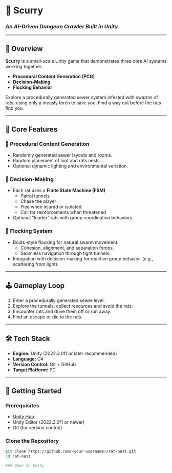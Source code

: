 # 🐀 Scurry
### *An AI-Driven Dungeon Crawler Built in Unity*

---

## 📖 Overview
**Scurry** is a small-scale Unity game that demonstrates three core AI systems working together:
- **Procedural Content Generation (PCG)**
- **Decision-Making**
- **Flocking Behavior**

Explore a procedurally generated sewer system infested with swarms of rats, using only a measly torch to save you. Find a way out before the rats find you.

---

## 🧩 Core Features

### 🧱 Procedural Content Generation
- Randomly generated sewer layouts and rooms. 
- Random placement of loot and rats nests.
- Optional dynamic lighting and environmental variation.

### 🧠 Decision-Making
- Each rat uses a **Finite State Machine (FSM)**
  - Patrol tunnels  
  - Chase the player  
  - Flee when injured or isolated  
  - Call for reinforcements when threatened  
- Optional "leader" rats with group coordination behaviors.

### 🐀 Flocking System
- Boids-style flocking for natural swarm movement:
  - Cohesion, alignment, and separation forces.  
  - Seamless navigation through tight tunnels.  
- Integration with decision-making for reactive group behavior (e.g., scattering from light).

---

## 🕹️ Gameplay Loop
1. Enter a procedurally generated sewer level.
2. Explore the tunnels, collect resources and avoid the rats.
3. Encounter rats and drive them off or run away.
4. Find an escape or die to the rats.

---

## 🛠️ Tech Stack
- **Engine:** Unity (2022.3.0f1 or later recommended)  
- **Language:** C#  
- **Version Control:** Git + GitHub  
- **Target Platform:** PC

---

## 🚀 Getting Started

### Prerequisites
- [Unity Hub](https://unity.com/download)
- Unity Editor (2022.3.0f1 or newer)
- Git (for version control)

### Clone the Repository
```bash
git clone https://github.com/<your-username>/rat-nest.git
cd rat-nest

### Open In Unity 
